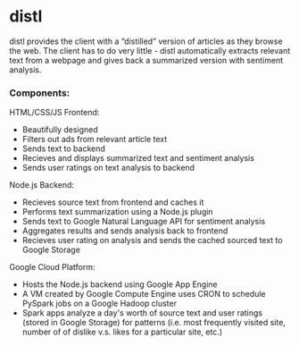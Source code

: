 # distl

distl provides the client with a “distilled” version of articles as they browse the web. The client has to do very little - distl automatically extracts relevant text from a webpage and gives back a summarized version with sentiment analysis.

### Components:

HTML/CSS/JS Frontend:

* Beautifully designed
* Filters out ads from relevant article text
* Sends text to backend
* Recieves and displays summarized text and sentiment analysis
* Sends user ratings on text analysis to backend

Node.js Backend:

* Recieves source text from frontend and caches it
* Performs text summarization using a Node.js plugin
* Sends text to Google Natural Language API for sentiment analysis
* Aggregates results and sends analysis back to frontend
* Recieves user rating on analysis and sends the cached sourced text to Google Storage

Google Cloud Platform:

* Hosts the Node.js backend using Google App Engine
* A VM created by Google Compute Engine uses CRON to schedule PySpark jobs on a Google Hadoop cluster
* Spark apps analyze a day's worth of source text and user ratings (stored in Google Storage) for patterns (i.e. most frequently visited site, number of of dislike v.s. likes for a particular site, etc.)

